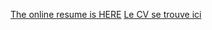 [The online resume is HERE](https://phileas-condemine.github.io/CV_EN_pagedown/)
[Le CV se trouve ici](https://phileas-condemine.github.io/CV_FR_pagedown/)

